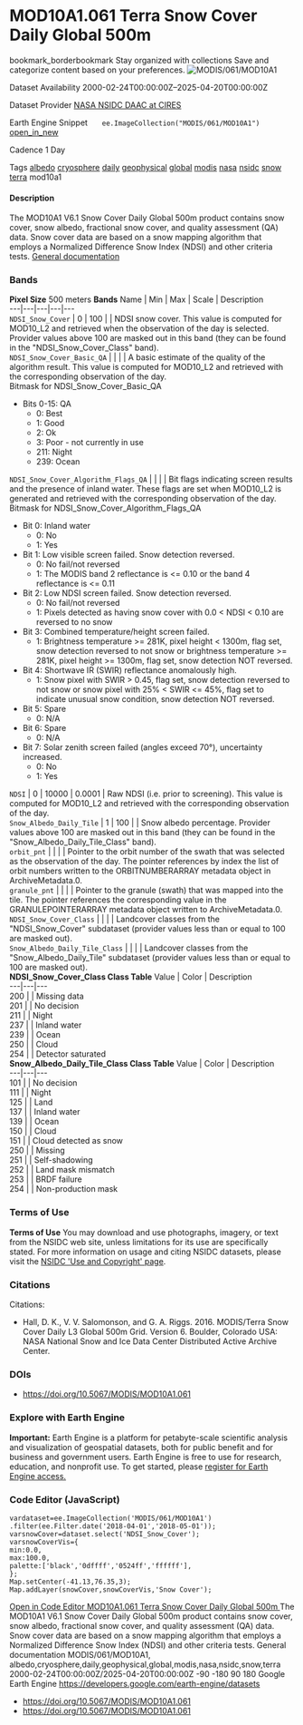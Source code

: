  
#  MOD10A1.061 Terra Snow Cover Daily Global 500m 
bookmark_borderbookmark Stay organized with collections  Save and categorize content based on your preferences. 
![MODIS/061/MOD10A1](https://developers.google.com/earth-engine/datasets/images/MODIS/MODIS_061_MOD10A1_sample.png) 

Dataset Availability
    2000-02-24T00:00:00Z–2025-04-20T00:00:00Z 

Dataset Provider
     [ NASA NSIDC DAAC at CIRES ](https://doi.org/10.5067/MODIS/MOD10A1.061) 

Earth Engine Snippet
     `    ee.ImageCollection("MODIS/061/MOD10A1")   ` [ open_in_new ](https://code.earthengine.google.com/?scriptPath=Examples:Datasets/MODIS/MODIS_061_MOD10A1) 

Cadence
    1 Day 

Tags
     [albedo](https://developers.google.com/earth-engine/datasets/tags/albedo) [cryosphere](https://developers.google.com/earth-engine/datasets/tags/cryosphere) [daily](https://developers.google.com/earth-engine/datasets/tags/daily) [geophysical](https://developers.google.com/earth-engine/datasets/tags/geophysical) [global](https://developers.google.com/earth-engine/datasets/tags/global) [modis](https://developers.google.com/earth-engine/datasets/tags/modis) [nasa](https://developers.google.com/earth-engine/datasets/tags/nasa) [nsidc](https://developers.google.com/earth-engine/datasets/tags/nsidc) [snow](https://developers.google.com/earth-engine/datasets/tags/snow) [terra](https://developers.google.com/earth-engine/datasets/tags/terra)
mod10a1
#### Description
The MOD10A1 V6.1 Snow Cover Daily Global 500m product contains snow cover, snow albedo, fractional snow cover, and quality assessment (QA) data. Snow cover data are based on a snow mapping algorithm that employs a Normalized Difference Snow Index (NDSI) and other criteria tests.
[General documentation](https://doi.org/10.5067/MODIS/MOD10A1.061)
### Bands
**Pixel Size** 500 meters 
**Bands**
Name | Min | Max | Scale | Description  
---|---|---|---|---  
`NDSI_Snow_Cover` |  0  |  100  |  | NDSI snow cover. This value is computed for MOD10_L2 and retrieved when the observation of the day is selected. Provider values above 100 are masked out in this band (they can be found in the "NDSI_Snow_Cover_Class" band).  
`NDSI_Snow_Cover_Basic_QA` |  |  |  | A basic estimate of the quality of the algorithm result. This value is computed for MOD10_L2 and retrieved with the corresponding observation of the day.  
Bitmask for NDSI_Snow_Cover_Basic_QA
  * Bits 0-15: QA 
    * 0: Best
    * 1: Good
    * 2: Ok
    * 3: Poor - not currently in use
    * 211: Night
    * 239: Ocean

  
`NDSI_Snow_Cover_Algorithm_Flags_QA` |  |  |  | Bit flags indicating screen results and the presence of inland water. These flags are set when MOD10_L2 is generated and retrieved with the corresponding observation of the day.  
Bitmask for NDSI_Snow_Cover_Algorithm_Flags_QA
  * Bit 0: Inland water 
    * 0: No
    * 1: Yes
  * Bit 1: Low visible screen failed. Snow detection reversed. 
    * 0: No fail/not reversed
    * 1: The MODIS band 2 reflectance is <= 0.10 or the band 4 reflectance is <= 0.11
  * Bit 2: Low NDSI screen failed. Snow detection reversed. 
    * 0: No fail/not reversed
    * 1: Pixels detected as having snow cover with 0.0 < NDSI < 0.10 are reversed to no snow
  * Bit 3: Combined temperature/height screen failed. 
    * 1: Brightness temperature >= 281K, pixel height < 1300m, flag set, snow detection reversed to not snow or brightness temperature >= 281K, pixel height >= 1300m, flag set, snow detection NOT reversed.
  * Bit 4: Shortwave IR (SWIR) reflectance anomalously high. 
    * 1: Snow pixel with SWIR > 0.45, flag set, snow detection reversed to not snow or snow pixel with 25% < SWIR <= 45%, flag set to indicate unusual snow condition, snow detection NOT reversed.
  * Bit 5: Spare 
    * 0: N/A
  * Bit 6: Spare 
    * 0: N/A
  * Bit 7: Solar zenith screen failed (angles exceed 70°), uncertainty increased. 
    * 0: No
    * 1: Yes

  
`NDSI` |  0  |  10000  | 0.0001 | Raw NDSI (i.e. prior to screening). This value is computed for MOD10_L2 and retrieved with the corresponding observation of the day.  
`Snow_Albedo_Daily_Tile` |  1  |  100  |  | Snow albedo percentage. Provider values above 100 are masked out in this band (they can be found in the "Snow_Albedo_Daily_Tile_Class" band).  
`orbit_pnt` |  |  |  | Pointer to the orbit number of the swath that was selected as the observation of the day. The pointer references by index the list of orbit numbers written to the ORBITNUMBERARRAY metadata object in ArchiveMetadata.0.  
`granule_pnt` |  |  |  | Pointer to the granule (swath) that was mapped into the tile. The pointer references the corresponding value in the GRANULEPOINTERARRAY metadata object written to ArchiveMetadata.0.  
`NDSI_Snow_Cover_Class` |  |  |  | Landcover classes from the "NDSI_Snow_Cover" subdataset (provider values less than or equal to 100 are masked out).  
`Snow_Albedo_Daily_Tile_Class` |  |  |  | Landcover classes from the "Snow_Albedo_Daily_Tile" subdataset (provider values less than or equal to 100 are masked out).  
**NDSI_Snow_Cover_Class Class Table**
Value | Color | Description  
---|---|---  
200 |  | Missing data  
201 |  | No decision  
211 |  | Night  
237 |  | Inland water  
239 |  | Ocean  
250 |  | Cloud  
254 |  | Detector saturated  
**Snow_Albedo_Daily_Tile_Class Class Table**
Value | Color | Description  
---|---|---  
101 |  | No decision  
111 |  | Night  
125 |  | Land  
137 |  | Inland water  
139 |  | Ocean  
150 |  | Cloud  
151 |  | Cloud detected as snow  
250 |  | Missing  
251 |  | Self-shadowing  
252 |  | Land mask mismatch  
253 |  | BRDF failure  
254 |  | Non-production mask  
### Terms of Use
**Terms of Use**
You may download and use photographs, imagery, or text from the NSIDC web site, unless limitations for its use are specifically stated. For more information on usage and citing NSIDC datasets, please visit the [NSIDC 'Use and Copyright' page](https://nsidc.org/about/data-use-and-copyright).
### Citations
Citations:
  * Hall, D. K., V. V. Salomonson, and G. A. Riggs. 2016. MODIS/Terra Snow Cover Daily L3 Global 500m Grid. Version 6. Boulder, Colorado USA: NASA National Snow and Ice Data Center Distributed Active Archive Center.


### DOIs
  * [ https://doi.org/10.5067/MODIS/MOD10A1.061 ](https://doi.org/10.5067/MODIS/MOD10A1.061)


### Explore with Earth Engine
**Important:** Earth Engine is a platform for petabyte-scale scientific analysis and visualization of geospatial datasets, both for public benefit and for business and government users. Earth Engine is free to use for research, education, and nonprofit use. To get started, please [register for Earth Engine access.](https://console.cloud.google.com/earth-engine)
### Code Editor (JavaScript)
```
vardataset=ee.ImageCollection('MODIS/061/MOD10A1')
.filter(ee.Filter.date('2018-04-01','2018-05-01'));
varsnowCover=dataset.select('NDSI_Snow_Cover');
varsnowCoverVis={
min:0.0,
max:100.0,
palette:['black','0dffff','0524ff','ffffff'],
};
Map.setCenter(-41.13,76.35,3);
Map.addLayer(snowCover,snowCoverVis,'Snow Cover');
```
[ Open in Code Editor ](https://code.earthengine.google.com/?scriptPath=Examples:Datasets/MODIS/MODIS_061_MOD10A1)
[ MOD10A1.061 Terra Snow Cover Daily Global 500m ](https://developers.google.com/earth-engine/datasets/catalog/MODIS_061_MOD10A1)
The MOD10A1 V6.1 Snow Cover Daily Global 500m product contains snow cover, snow albedo, fractional snow cover, and quality assessment (QA) data. Snow cover data are based on a snow mapping algorithm that employs a Normalized Difference Snow Index (NDSI) and other criteria tests. General documentation
MODIS/061/MOD10A1, albedo,cryosphere,daily,geophysical,global,modis,nasa,nsidc,snow,terra 
2000-02-24T00:00:00Z/2025-04-20T00:00:00Z
-90 -180 90 180 
Google Earth Engine
https://developers.google.com/earth-engine/datasets
  * [ https://doi.org/10.5067/MODIS/MOD10A1.061 ](https://doi.org/https://doi.org/10.5067/MODIS/MOD10A1.061)
  * [ https://doi.org/10.5067/MODIS/MOD10A1.061 ](https://doi.org/https://developers.google.com/earth-engine/datasets/catalog/MODIS_061_MOD10A1)


